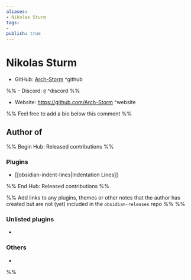 ```yaml
---
aliases:
- Nikolas Sturm
tags: 
- 
publish: true
---
```


# Nikolas Sturm

- GitHub: [Arch-Storm](https://github.com/Arch-Storm/) ^github

%% - Discord: `@` ^discord %%

- Website: <https://github.com/Arch-Storm> ^website

<!-- - [[Publish sites|Publish site]]: ^publish -->

%% Feel free to add a bio below this comment %%


## Author of

%% Begin Hub: Released contributions %%
### Plugins
- [[obsidian-indent-lines|Indentation Lines]]

%% End Hub: Released contributions %%

%% Add links to any plugins, themes or other notes that the author has created but are not (yet) included in the `obsidian-releases` repo %%
%%
### Unlisted plugins

- 

### Others

- 
%%

<!--
## Sponsor this author

- [[GitHub sponsors]]: [Sponsor @Arch-Storm on GitHub Sponsors](https://github.com/sponsors/Arch-Storm) ^github-sponsor
- [[Buy me a coffee]]: ^buy-me-a-coffee
- [[PayPal]]: ^paypal
- [[Patreon]]: ^patreon

-->

<!--
## Follow this author

- [[YouTube Channels|On YouTube]]: ^youtube
- Twitter: ^twitter
- ...
-->